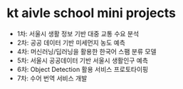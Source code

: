 # kt aivle school mini projects
* 1차: 서울시 생활 정보 기반 대중 교통 수요 분석
* 2차: 공공 데이터 기반 미세먼지 농도 예측
* 4차: 머신러닝/딥러닝을 활용한 한국어 스팸 분류 모델
* 5차: 서울시 공공데이터 기반 서울시 생활인구 예측
* 6차: Object Detection 활용 서비스 프로토타이핑
* 7차: 수어 번역 서비스 개발
